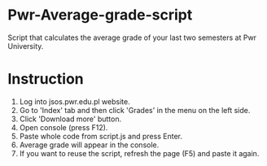 # Pwr-Average-grade-script

Script that calculates the average grade of your last two semesters at Pwr University.

# Instruction

1. Log into jsos.pwr.edu.pl website.
2. Go to 'Index' tab and then click 'Grades' in the menu on the left side.
3. Click 'Download more' button.
4. Open console (press F12).
5. Paste whole code from script.js and press Enter.
6. Average grade will appear in the console.
7. If you want to reuse the script, refresh the page (F5) and paste it again.
